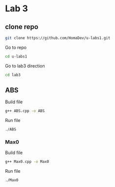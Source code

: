 # Lab 3

## clone repo
```bash
git clone https://github.com/HomaDev/u-labs1.git
```
Go to repo
```bash
cd u-labs1
```
Go to lab3 direction

```bash
cd lab3
```

## ABS

Build file
```bash 
g++ ABS.cpp -o ABS
```

Run file
```bash 
./ABS
```


### Max0

Build file
```bash 
g++ Max0.cpp -o Max0
```

Run file
```bash 
./Max0
```